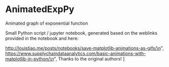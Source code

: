 # AnimatedExpPy
Animated graph of exponential function

Small Python script / jupyter notebook, generated based on the weblinks provided in the notebook and here:

http://louistiao.me/posts/notebooks/save-matplotlib-animations-as-gifs/\n",
https://www.supplychaindataanalytics.com/basic-animations-with-matplotlib-in-python/\n",
Thanks to the original authors!
   ]
